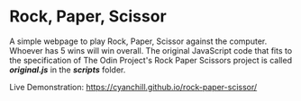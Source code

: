 # Rock, Paper, Scissor

A simple webpage to play Rock, Paper, Scissor against the computer. Whoever has 5 wins will win overall. The original JavaScript code that fits to the specification of The Odin Project's Rock Paper Scissors project is called ***original.js*** in the ***scripts*** folder.

Live Demonstration: https://cyanchill.github.io/rock-paper-scissor/